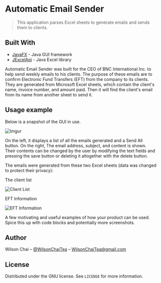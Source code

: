 # Automatic Email Sender
> This application parses Excel sheets to generate emails and sends them to clients.

## Built With

* [JavaFX](https://openjfx.io/) - Java GUI framework
* [JExcelApi](http://jexcelapi.sourceforge.net/) - Java Excel library

Automatic Email Sender was built for the CEO of BNC International Inc. to help send weekly emails to his clients. The purpose of these emails are to confirm Electronic Fund Transfers (EFT) from the company to its clients. They are generated from Microsoft Excel sheets, which contain the client's name, invoice number, and amount paid. Then it will find the client's email from its name from another sheet to send it.

## Usage example

Below is a snapshot of the GUI in use.

![Imgur](https://i.imgur.com/sqif6bW.png)

On the left, it displays a list of all the emails generated and a Send All button. On the right, The email address, subject, and content is shown. Their contents can be changed by the user by modifying the text fields and pressing the save button or deleting it altogether with the delete button.

The emails were generated from these two Excel sheets (data was changed to protect their privacy):

The client list

![Client List](https://i.imgur.com/6Y8hv35.png) 

EFT Information

![EFT Information](https://i.imgur.com/dNNJX2d.png)


A few motivating and useful examples of how your product can be used. Spice this up with code blocks and potentially more screenshots.

## Author

Wilson Chai – [@WilsonChaiTea](https://twitter.com/WilsonChaiTea) – WilsonChaiTea@gmail.com

## License

Distributed under the GNU license. See ``LICENSE`` for more information.
